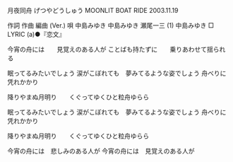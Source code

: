 月夜同舟
げつやどうしゅう
MOONLIT BOAT RIDE
2003.11.19


作詞  作曲  編曲 (Ver.)   唄
中島みゆき   中島みゆき   瀬尾一三 (1)  中島みゆき
□ LYRIC (a)●『恋文』

今宵の舟には　　見覚えのある人が
ことばも持たずに　　乗りあわせて揺られる

眠ってるみたいでしょう
涙がこぼれても　夢みてるような姿でしょう
舟べりに凭れかかり

降りやまぬ月明り　　くぐってゆくひと粒舟ゆらら

眠ってるみたいでしょう
涙がこぼれても　夢みてるような姿でしょう
舟べりに凭れかかり

降りやまぬ月明り　　くぐってゆくひと粒舟ゆらら

今宵の舟には　悲しみのある人が
今宵の舟には　見覚えのある人が